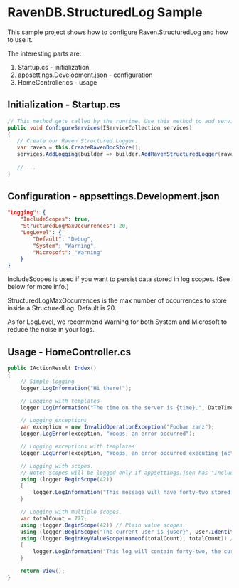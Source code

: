 # RavenDB.StructuredLog Sample

This sample project shows how to configure Raven.StructuredLog and how to use it.

The interesting parts are:
 1. Startup.cs - initialization 
 2. appsettings.Development.json - configuration
 3. HomeController.cs - usage

## Initialization - Startup.cs
 ```csharp
 // This method gets called by the runtime. Use this method to add services to the container.
public void ConfigureServices(IServiceCollection services)
{     
    // Create our Raven Structured Logger.
    var raven = this.CreateRavenDocStore();
    services.AddLogging(builder => builder.AddRavenStructuredLogger(raven));
	
	// ...
}
```

## Configuration - appsettings.Development.json
```json
"Logging": {
	"IncludeScopes": true, 
	"StructuredLogMaxOccurrences": 20,
	"LogLevel": {
		"Default": "Debug", 
		"System": "Warning",
		"Microsoft": "Warning"
	}
}
```

IncludeScopes is used if you want to persist data stored in log scopes. (See below for more info.)

StructuredLogMaxOccurrences is the max number of occurrences to store inside a StructuredLog. Default is 20.

As for LogLevel, we recommend Warning for both System and Microsoft to reduce the noise in your logs.

## Usage - HomeController.cs
```csharp
public IActionResult Index()
{
    // Simple logging
    logger.LogInformation("Hi there!");

    // Logging with templates
    logger.LogInformation("The time on the server is {time}.", DateTime.UtcNow);

    // Logging exceptions
    var exception = new InvalidOperationException("Foobar zanz");
    logger.LogError(exception, "Woops, an error occurred");

    // Logging exceptions with templates
    logger.LogError(exception, "Woops, an error occurred executing {action} at {date}", this.ControllerContext.ActionDescriptor.ActionName, DateTime.UtcNow);

    // Logging with scopes.
    // Note: Scopes will be logged only if appsettings.json has "IncludeScopes: true" inside the Logging section.
    using (logger.BeginScope(42))
    {
        logger.LogInformation("This message will have forty-two stored with it");
    }

    // Logging with multiple scopes.
    var totalCount = 777;
    using (logger.BeginScope(42)) // Plain value scopes.
    using (logger.BeginScope("The current user is {user}", User.Identity.Name)) // Template scopes
    using (logger.BeginKeyValueScope(nameof(totalCount), totalCount)) // Key-value pair scopes
    {
        logger.LogInformation("This log will contain forty-two, the current signed in user name, and a key-value pair containing the name of the totalCount variable and its value.");
    }

    return View();
}
```